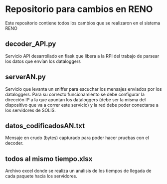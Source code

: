 # Repositorio para cambios en RENO

Este repositorio contiene todos los cambios que se realizaron en el sistema RENO

## decoder_API.py

Servicio API desarrollado en flask que libera a la RPI del trabajo de parsear los datos que envían los dataloggers

## serverAN.py

Servicio que levanta un sniffer para escuchar los mensajes enviados por los dataloggers. Para su correcto funcionamiento se debe configurar la dirección IP a la que apuntan los dataloggers (debe ser la misma del dispositivo que va a correr este servicio) y la red debe poder conectarse a los servidores de SOLIS.

## datos_codificadosAN.txt

Mensaje en crudo (bytes) capturado para poder hacer pruebas con el decoder.

## todos al mismo tiempo.xlsx

Archivo excel donde se realiza un análisis de los tiempos de llegada de cada paquete hacia los servidores.
